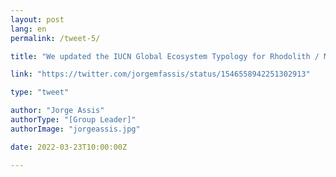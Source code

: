 ```yaml
---
layout: post
lang: en
permalink: /tweet-5/

title: "We updated the IUCN Global Ecosystem Typology for Rhodolith / Maërl beds. Take a look at https://t.co/5rkE8V6gtf"

link: "https://twitter.com/jorgemfassis/status/1546558942251302913"

type: "tweet"

author: "Jorge Assis"
authorType: "[Group Leader]"
authorImage: "jorgeassis.jpg"

date: 2022-03-23T10:00:00Z

---
```

